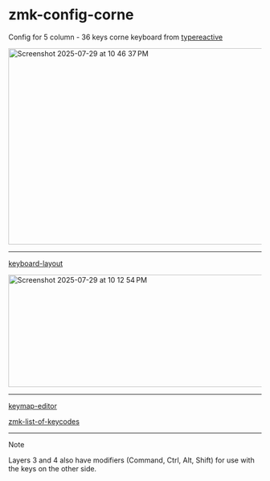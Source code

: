 # zmk-config-corne

Config for 5 column - 36 keys corne keyboard from [typereactive](https://typeractive.xyz/pages/build/corne-5col_choc)

<img width="931" height="391" alt="Screenshot 2025-07-29 at 10 46 37 PM" src="https://github.com/user-attachments/assets/356b2d92-14ea-4060-b59c-546690d5c66b" />

---

[keyboard-layout](https://www.keyboard-layout-editor.com/#/gists/d00ca7da92e40d45ca4ae67fdd24d10c)

<img width="738" height="224" alt="Screenshot 2025-07-29 at 10 12 54 PM" src="https://github.com/user-attachments/assets/26da7350-4001-4534-8e58-61cae4c99a62" />

---

[keymap-editor](https://nickcoutsos.github.io/keymap-editor/)

[zmk-list-of-keycodes](https://zmk.dev/docs/keymaps/list-of-keycodes)

---

> [!NOTE]
> Layers 3 and 4 also have modifiers (Command, Ctrl, Alt, Shift) for use with the keys on the other side.
